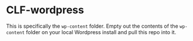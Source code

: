 CLF-wordpress
=============

This is specifically the `wp-content` folder. Empty out the contents of the `wp-content` folder on your local Wordpress install and pull this repo into it.
